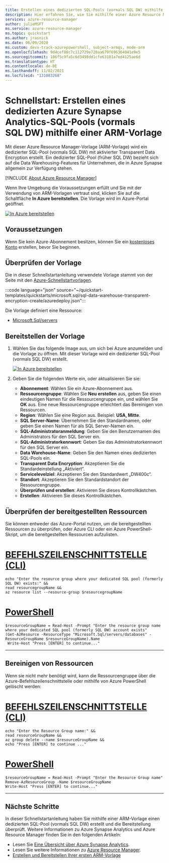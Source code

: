 ```yaml
---
title: Erstellen eines dedizierten SQL-Pools (vormals SQL DW) mithilfe einer Azure Resource Manager-Vorlage
description: Hier erfahren Sie, wie Sie mithilfe einer Azure Resource Manager-Vorlage einen Azure Synapse Analytics SQL-Pool erstellen.
services: azure-resource-manager
author: julieMSFT
ms.service: azure-resource-manager
ms.topic: quickstart
ms.author: jrasnick
ms.date: 06/09/2020
ms.custom: devx-track-azurepowershell, subject-armqs, mode-arm
ms.openlocfilehash: 9d4cef88c7c112729e720aa679f696364041e9e5
ms.sourcegitcommit: 106f5c9fa5c6d3498dd1cfe63181a7ed4125ae6d
ms.translationtype: HT
ms.contentlocale: de-DE
ms.lasthandoff: 11/02/2021
ms.locfileid: "131083268"
---
```

# <a name="quickstart-create-an-azure-synapse-analytics-dedicated-sql-pool-formerly-sql-dw-by-using-an-arm-template"></a>Schnellstart: Erstellen eines dedizierten Azure Synapse Analytics-SQL-Pools (vormals SQL DW) mithilfe einer ARM-Vorlage

Mit dieser Azure Resource Manager-Vorlage (ARM-Vorlage) wird ein dedizierter SQL-Pool (vormals SQL DW) mit aktivierter Transparent Data Encryption erstellt. Ein dedizierter SQL-Pool (früher SQL DW) bezieht sich auf die Data Warehousing-Features für Unternehmen, die in Azure Synapse allgemein zur Verfügung stehen.

[!INCLUDE [About Azure Resource Manager](../../../includes/resource-manager-quickstart-introduction.md)]

Wenn Ihre Umgebung die Voraussetzungen erfüllt und Sie mit der Verwendung von ARM-Vorlagen vertraut sind, klicken Sie auf die Schaltfläche **In Azure bereitstellen**. Die Vorlage wird im Azure-Portal geöffnet.

[![In Azure bereitstellen](../../media/template-deployments/deploy-to-azure.svg)](https://portal.azure.com/#create/Microsoft.Template/uri/https%3A%2F%2Fraw.githubusercontent.com%2FAzure%2Fazure-quickstart-templates%2Fmaster%2Fquickstarts%2Fmicrosoft.sql%2Fsql-data-warehouse-transparent-encryption-create%2Fazuredeploy.json)

## <a name="prerequisites"></a>Voraussetzungen

Wenn Sie kein Azure-Abonnement besitzen, können Sie ein [kostenloses Konto](https://azure.microsoft.com/free/?WT.mc_id=A261C142F) erstellen, bevor Sie beginnen.

## <a name="review-the-template"></a>Überprüfen der Vorlage

Die in dieser Schnellstartanleitung verwendete Vorlage stammt von der Seite mit den [Azure-Schnellstartvorlagen](https://azure.microsoft.com/resources/templates/sql-data-warehouse-transparent-encryption-create/).

:::code language="json" source="~/quickstart-templates/quickstarts/microsoft.sql/sql-data-warehouse-transparent-encryption-create/azuredeploy.json":::

Die Vorlage definiert eine Ressource:

- [Microsoft.Sql/servers](/azure/templates/microsoft.sql/servers)

## <a name="deploy-the-template"></a>Bereitstellen der Vorlage

1. Wählen Sie das folgende Image aus, um sich bei Azure anzumelden und die Vorlage zu öffnen. Mit dieser Vorlage wird ein dedizierter SQL-Pool (vormals SQL DW) erstellt.
   
   [![In Azure bereitstellen](../../media/template-deployments/deploy-to-azure.svg)](https://portal.azure.com/#create/Microsoft.Template/uri/https%3A%2F%2Fraw.githubusercontent.com%2FAzure%2Fazure-quickstart-templates%2Fmaster%2Fquickstarts%2Fmicrosoft.sql%2Fsql-data-warehouse-transparent-encryption-create%2Fazuredeploy.json)

1. Geben Sie die folgenden Werte ein, oder aktualisieren Sie sie:

   * **Abonnement**: Wählen Sie ein Azure-Abonnement aus.
   * **Ressourcengruppe**: Wählen Sie **Neu erstellen** aus, geben Sie einen eindeutigen Namen für die Ressourcengruppe ein, und wählen Sie **OK** aus. Eine neue Ressourcengruppe erleichtert das Bereinigen von Ressourcen.
   * **Region**: Wählen Sie eine Region aus.  Beispiel: **USA, Mitte**.
   * **SQL Server-Name**: Übernehmen Sie den Standardnamen, oder geben Sie einen Namen für als SQL Server-Namen ein.
   * **SQL-Administratoranmeldung**: Geben Sie den Benutzernamen des Administrators für den SQL Server ein.
   * **SQL-Administratorkennwort**: Geben Sie das Administratorkennwort für den SQL Server ein.
   * **Data Warehouse-Name**: Geben Sie den Namen eines dedizierten SQL-Pools ein.
   * **Transparent Data Encryption**: Akzeptieren Sie die Standardeinstellung „Aktiviert“. 
   * **Servicelevelziel**: Akzeptieren Sie den Standardwert „DW400c“.
   * **Standort**: Akzeptieren Sie den Standardstandort der Ressourcengruppe.
   * **Überprüfen und erstellen**: Aktivieren Sie dieses Kontrollkästchen.
   * **Erstellen**: Aktivieren Sie dieses Kontrollkästchen.

## <a name="review-deployed-resources"></a>Überprüfen der bereitgestellten Ressourcen

Sie können entweder das Azure-Portal nutzen, um die bereitgestellten Ressourcen zu überprüfen, oder Azure CLI oder ein Azure PowerShell-Skript, um die bereitgestellten Ressourcen aufzulisten.

# <a name="cli"></a>[BEFEHLSZEILENSCHNITTSTELLE (CLI)](#tab/CLI)

```azurecli-interactive
echo "Enter the resource group where your dedicated SQL pool (formerly SQL DW) exists:" &&
read resourcegroupName &&
az resource list --resource-group $resourcegroupName 
```

# <a name="powershell"></a>[PowerShell](#tab/PowerShell)

```azurepowershell-interactive
$resourceGroupName = Read-Host -Prompt "Enter the resource group name where your dedicated SQL pool (formerly SQL DW) account exists"
(Get-AzResource -ResourceType "Microsoft.Sql/servers/databases" -ResourceGroupName $resourceGroupName).Name
 Write-Host "Press [ENTER] to continue..."
```

---

## <a name="clean-up-resources"></a>Bereinigen von Ressourcen

Wenn sie nicht mehr benötigt wird, kann die Ressourcengruppe über die Azure-Befehlszeilenschnittstelle oder mithilfe von Azure PowerShell gelöscht werden:

# <a name="cli"></a>[BEFEHLSZEILENSCHNITTSTELLE (CLI)](#tab/CLI)

```azurecli-interactive
echo "Enter the Resource Group name:" &&
read resourceGroupName &&
az group delete --name $resourceGroupName &&
echo "Press [ENTER] to continue ..."
```

# <a name="powershell"></a>[PowerShell](#tab/PowerShell)

```azurepowershell-interactive
$resourceGroupName = Read-Host -Prompt "Enter the Resource Group name"
Remove-AzResourceGroup -Name $resourceGroupName
Write-Host "Press [ENTER] to continue..."
```

---

## <a name="next-steps"></a>Nächste Schritte

In dieser Schnellstartanleitung haben Sie mithilfe einer ARM-Vorlage einen dedizierten SQL-Pool (vormals SQL DW) erstellt und die Bereitstellung überprüft. Weitere Informationen zu Azure Synapse Analytics und Azure Resource Manager finden Sie in den folgenden Artikeln:

- Lesen Sie [Eine Übersicht über Azure Synapse Analytics](sql-data-warehouse-overview-what-is.md).
- Lesen Sie weitere Informationen zu [Azure Resource Manager](../../azure-resource-manager/management/overview.md).
- [Erstellen und Bereitstellen Ihrer ersten ARM-Vorlage](../../azure-resource-manager/templates/template-tutorial-create-first-template.md)
